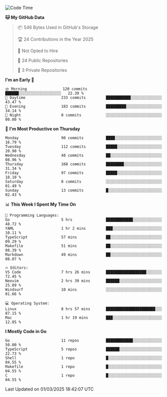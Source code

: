 <!--START_SECTION:waka-->
![Code Time](http://img.shields.io/badge/Code%20Time-1%2C117%20hrs%2051%20mins-blue)

**🐱 My GitHub Data** 

> 📦 546 Bytes Used in GitHub's Storage 
 > 
> 🏆 24 Contributions in the Year 2025
 > 
> 🚫 Not Opted to Hire
 > 
> 📜 24 Public Repositories 
 > 
> 🔑 3 Private Repositories 
 > 
**I'm an Early 🐤** 

```text
🌞 Morning                120 commits         ██████░░░░░░░░░░░░░░░░░░░   22.39 % 
🌆 Daytime                233 commits         ███████████░░░░░░░░░░░░░░   43.47 % 
🌃 Evening                183 commits         █████████░░░░░░░░░░░░░░░░   34.14 % 
🌙 Night                  0 commits           ░░░░░░░░░░░░░░░░░░░░░░░░░   00.00 % 
```
📅 **I'm Most Productive on Thursday** 

```text
Monday                   90 commits          ████░░░░░░░░░░░░░░░░░░░░░   16.79 % 
Tuesday                  112 commits         █████░░░░░░░░░░░░░░░░░░░░   20.90 % 
Wednesday                48 commits          ██░░░░░░░░░░░░░░░░░░░░░░░   08.96 % 
Thursday                 168 commits         ████████░░░░░░░░░░░░░░░░░   31.34 % 
Friday                   97 commits          █████░░░░░░░░░░░░░░░░░░░░   18.10 % 
Saturday                 8 commits           ░░░░░░░░░░░░░░░░░░░░░░░░░   01.49 % 
Sunday                   13 commits          █░░░░░░░░░░░░░░░░░░░░░░░░   02.43 % 
```


📊 **This Week I Spent My Time On** 

```text
💬 Programming Languages: 
Go                       5 hrs               ████████████░░░░░░░░░░░░░   48.72 % 
YAML                     1 hr 2 mins         ███░░░░░░░░░░░░░░░░░░░░░░   10.11 % 
TypeScript               57 mins             ██░░░░░░░░░░░░░░░░░░░░░░░   09.29 % 
Makefile                 51 mins             ██░░░░░░░░░░░░░░░░░░░░░░░   08.39 % 
Markdown                 49 mins             ██░░░░░░░░░░░░░░░░░░░░░░░   08.07 % 

🔥 Editors: 
VS Code                  7 hrs 26 mins       ██████████████████░░░░░░░   72.45 % 
Neovim                   2 hrs 39 mins       ██████░░░░░░░░░░░░░░░░░░░   25.89 % 
Windsurf                 10 mins             ░░░░░░░░░░░░░░░░░░░░░░░░░   01.66 % 

💻 Operating System: 
Linux                    8 hrs 57 mins       ██████████████████████░░░   87.15 % 
Mac                      1 hr 19 mins        ███░░░░░░░░░░░░░░░░░░░░░░   12.85 % 
```

**I Mostly Code in Go** 

```text
Go                       11 repos            ████████████░░░░░░░░░░░░░   50.00 % 
TypeScript               5 repos             ██████░░░░░░░░░░░░░░░░░░░   22.73 % 
Shell                    1 repo              █░░░░░░░░░░░░░░░░░░░░░░░░   04.55 % 
Makefile                 1 repo              █░░░░░░░░░░░░░░░░░░░░░░░░   04.55 % 
C                        1 repo              █░░░░░░░░░░░░░░░░░░░░░░░░   04.55 % 
```




 Last Updated on 01/03/2025 18:42:07 UTC
<!--END_SECTION:waka-->
